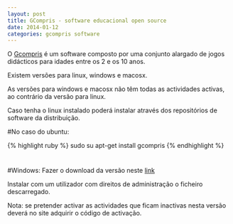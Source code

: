 ```yaml
---
layout: post
title: GCompris - software educacional open source
date: 2014-01-12
categories: gcompris software
---
```

O [Gcompris](http://www.gcompris.net) é um software composto por uma conjunto alargado de jogos didácticos para idades entre os 2 e os 10 anos.

Existem versões para linux, windows e macosx.

As versões para windows e macosx não têm todas as actividades activas, ao contrário da versão para linux.

Caso tenha o linux instalado poderá instalar através dos repositórios de software da distribuição.

#No caso do ubuntu:

{% highlight ruby %}
sudo su
apt-get install gcompris
{% endhighlight %}
#

#Windows:
Fazer o download da versão neste [link](http://www.gcompris.net)

Instalar com um utilizador com direitos de administração o ficheiro descarregado.

Nota: se pretender activar as actividades que ficam inactivas nesta versão deverá no site adquirir o código de activação.

